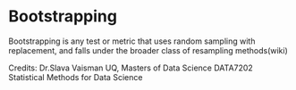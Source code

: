 # Bootstrapping
Bootstrapping is any test or metric that uses random sampling with replacement, and falls under the broader class of resampling methods(wiki)


Credits: Dr.Slava Vaisman UQ, Masters of Data Science DATA7202 Statistical Methods for Data Science


